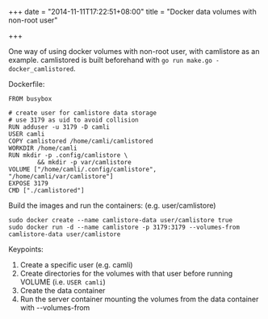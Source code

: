 +++
date = "2014-11-11T17:22:51+08:00"
title = "Docker data volumes with non-root user"

+++

One way of using docker volumes with non-root user, with camlistore as an example.
camlistored is built beforehand with ```go run make.go -docker_camlistored```.

Dockerfile:
```
FROM busybox

# create user for camlistore data storage
# use 3179 as uid to avoid collision
RUN adduser -u 3179 -D camli
USER camli
COPY camlistored /home/camli/camlistored
WORKDIR /home/camli
RUN mkdir -p .config/camlistore \
        && mkdir -p var/camlistore
VOLUME ["/home/camli/.config/camlistore", "/home/camli/var/camlistore"]
EXPOSE 3179
CMD ["./camlistored"]
```

Build the images and run the containers: (e.g. user/camlistore)

```
sudo docker create --name camlistore-data user/camlistore true
sudo docker run -d --name camlistore -p 3179:3179 --volumes-from camlistore-data user/camlistore
```

Keypoints:

1. Create a specific user (e.g. camli)
2. Create directories for the volumes with that user before running VOLUME (i.e. ```USER camli```)
3. Create the data container
4. Run the server container mounting the volumes from the data container with --volumes-from
